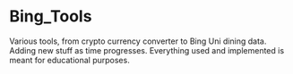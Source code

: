 # Bing_Tools
Various tools, from crypto currency converter to Bing Uni dining data.
Adding new stuff as time progresses.
Everything used and implemented is meant for educational purposes.
